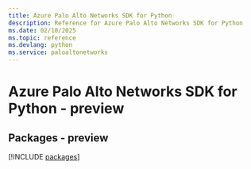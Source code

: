 ```yaml
---
title: Azure Palo Alto Networks SDK for Python
description: Reference for Azure Palo Alto Networks SDK for Python
ms.date: 02/10/2025
ms.topic: reference
ms.devlang: python
ms.service: paloaltonetworks
---
```

# Azure Palo Alto Networks SDK for Python - preview
## Packages - preview
[!INCLUDE [packages](palo-alto-networks-index.md)]